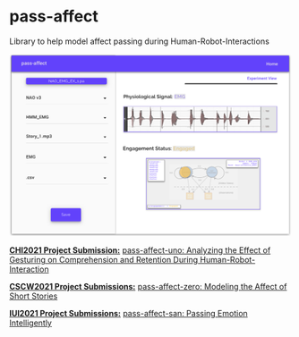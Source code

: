 # pass-affect
Library to help model affect passing during Human-Robot-Interactions

![pap1](pass-affect-prototype-1.png)

**[CHI2021 Project Submission:](pass-affect-openai-chi.md)**
[pass-affect-uno: Analyzing the Effect of Gesturing on Comprehension and Retention During Human-Robot-Interaction](https://www.overleaf.com/project/5f563da03e469a0001405bb3) 

**[CSCW2021 Project Submissions:](https://cscw.acm.org/2020/index.php/papers/)**
[pass-affect-zero: Modeling the Affect of Short Stories](https://www.overleaf.com/project/5f5992c7e920120001019347) 

**[IUI2021 Project Submissions:]()**
[pass-affect-san: Passing Emotion Intelligently]()

